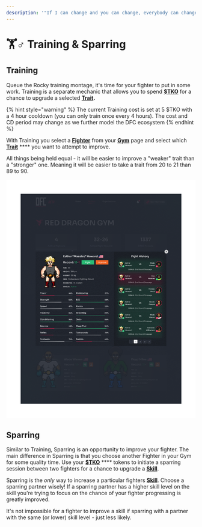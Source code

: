 ```yaml
---
description: '"If I can change and you can change, everybody can change." - Rocky Balboa'
---
```


# 🏋♂ Training & Sparring

## Training

Queue the Rocky training montage, it's time for your fighter to put in some work. Training is a separate mechanic that allows you to spend [**$TKO**](usddfc-in-progress.md) for a chance to upgrade a selected [**Trait**](the-fighters/traits.md)**.**

{% hint style="warning" %}
The current Training cost is set at 5 $TKO with a 4 hour cooldown (you can only train once every 4 hours). The cost and CD period may change as we further model the DFC ecosystem
{% endhint %}

With Training you select a [**Fighter**](the-fighters/) from your [**Gym**](gym.md) page and select which [**Trait**](the-fighters/traits.md) **** you want to attempt to improve.

All things being held equal - it will be easier to improve a "weaker" trait than a "stronger" one. Meaning it will be easier to take a trait from 20 to 21 than 89 to 90.

![Select 'Improve' to have Esther work on his Traits](<.gitbook/assets/Esther Close Up.png>)

## **Sparring**

Similar to Training, Sparring is an opportunity to improve your fighter. The main difference in Sparring is that you choose another Fighter in your Gym for some quality time. Use your [**$TKO**](usddfc-in-progress.md) **** tokens to initiate a sparring session between two fighters for a chance to upgrade a [**Skill**](the-fighters/skills.md).

Sparring is the _only_ way to increase a particular fighters [**Skill**](the-fighters/skills.md). Choose a sparring partner wisely! If a sparring partner has a higher skill level on the skill you're trying to focus on the chance of your fighter progressing is greatly improved.

It's not impossible for a fighter to improve a skill if sparring with a partner with the same (or lower) skill level - just less likely.
